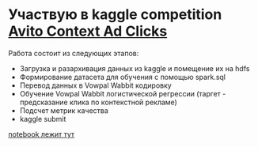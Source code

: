 # Участвую в kaggle competition [Avito Context Ad Clicks](https://www.kaggle.com/c/avito-context-ad-clicks)

Работа состоит из следующих этапов:
- Загрузка и разархивация данных из kaggle и помещение их на hdfs
- Формирование датасета для обучения с помощью spark.sql
- Перевод данных в Vowpal Wabbit кодировку
- Обучение Vowpal Wabbit логистической регрессии (таргет - предсказание клика по контекстной рекламе)
- Подсчет метрик качества
- kaggle submit

[notebook лежит тут](https://github.com/Blausher/show/blob/main/avito_click_prediction/avito_click_prediction.ipynb)
